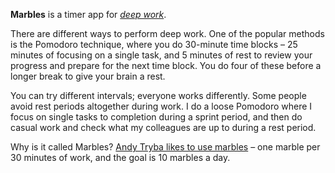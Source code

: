 **Marbles** is a timer app for [*deep work*](https://blog.doist.com/deep-work/).

There are different ways to perform deep work. One of the popular methods is the Pomodoro technique, where you do 30-minute time blocks – 25 minutes of focusing on a single task, and 5 minutes of rest to review your progress and prepare for the next time block. You do four of these before a longer break to give your brain a rest.

You can try different intervals; everyone works differently. Some people avoid rest periods altogether during work. I do a loose Pomodoro where I focus on single tasks to completion during a sprint period, and then do casual work and check what my colleagues are up to during a rest period.

Why is it called Marbles? [Andy Tryba likes to use marbles](https://medium.com/@andy.tryba/how-10-marbles-became-my-most-important-work-from-home-productivity-tool-e19f34a61995-tool-e19f34a61995) – one marble per 30 minutes of work, and the goal is 10 marbles a day.